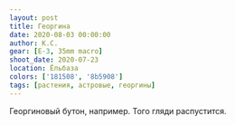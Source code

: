 ```yaml
---
layout: post
title: Георгина
date: 2020-08-03 00:00:00
author: К.С.
gear: [E-3, 35mm macro]
shoot_date: 2020-07-23
location: Ёльбаза
colors: ['181508', '8b5908']
tags: [растения, астровые, георгины]
---
```

Георгиновый бутон, например. Того гляди распустится.
